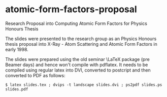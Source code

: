 # atomic-form-factors-proposal
Research Proposal into Computing Atomic Form Factors for Physics Honours Thesis

The slides were presented to the research group as an Physics Honours thesis proposal
into X-Ray - Atom Scattering and Atomic Form Factors in early 1998.

The slides were prepared using the old seminar \LaTeX package (pre Beamer days) and hence
won't compile with pdflatex. It needs to be compiled using regular latex into DVI, converted
to postcript and then converted to PDF as follows:

    $ latex slides.tex ; dvips -t landscape slides.dvi ; ps2pdf slides.ps slides.pdf

